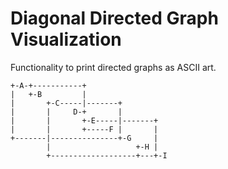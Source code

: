 # Diagonal Directed Graph Visualization

Functionality to print directed graphs as ASCII art.

```text
+-A-+-----------+
|   +-B         |
|       +-C-----|-------+
|       |     D-+       |
|       |       +-E-----|-------+
|       |       +-----F |       |
+-------|---------------+-G     |
        |                   +-H |
        +-------------------+---+-I
```